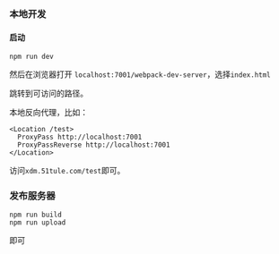### 本地开发

#### 启动

```
npm run dev
```
然后在浏览器打开 ``localhost:7001/webpack-dev-server``，选择``index.html``

跳转到可访问的路径。

本地反向代理，比如：

```
<Location /test>
  ProxyPass http://localhost:7001
  ProxyPassReverse http://localhost:7001
</Location>
```

访问``xdm.51tule.com/test``即可。

### 发布服务器

```
npm run build
npm run upload
```

即可